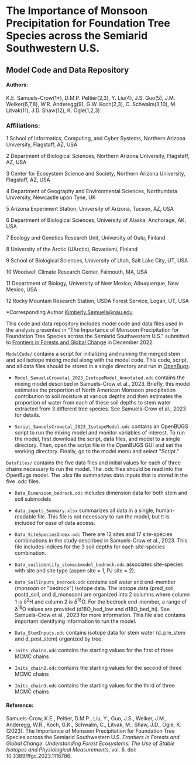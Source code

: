 # The Importance of Monsoon Precipitation for Foundation Tree Species across the Semiarid Southwestern U.S.

## Model Code and Data Repository

#### Authors:

K.E. Samuels-Crow(1\*), D.M.P. Peltier(2,3), Y. Liu(4), J.S. Guo(5),
J.M. Welker(6,7,8), W.R. Anderegg(9), G.W. Koch(2,3), C.
Schwalm(3,10), M. Litvak(11), J.D. Shaw(12), K. Ogle(1,2,3)

### Affiliations:

1 School of Informatics, Computing, and Cyber Systems, Northern Arizona
University, Flagstaff, AZ, USA

2 Department of Biological Sciences, Northern Arizona University,
Flagstaff, AZ, USA

3 Center for Ecosystem Science and Society, Northern Arizona University,
Flagstaff, AZ, USA

4 Department of Geography and Environmental Sciences, Northumbria
University, Newcastle upon Tyne, UK

5 Arizona Experiment Station, University of Arizona, Tucson, AZ, USA

6 Department of Biological Sciences, University of Alaska, Anchorage,
AK, USA

7 Ecology and Genetics Research Unit, University of Oulu, Finland

8 University of the Arctic (UArctic), Rovaniemi, Finland

9 School of Biological Sciences, University of Utah, Salt Lake City, UT,
USA

10 Woodwell Climate Research Center, Falmouth, MA, USA

11 Department of Biology, University of New Mexico, Albuquerque, New
Mexico, USA

12 Rocky Mountain Research Station, USDA Forest Service, Logan, UT, USA

\*Corresponding Author
[Kimberly.Samuels\@nau.edu](mailto:Kimberly.Samuels@nau.edu)

This code and data repository includes model code and data files used in
the analysis presented in "The Importance of Monsoon Precipitation for
Foundation Tree Species across the Semiarid Southwestern U.S." submitted
to [Frontiers in Forests and Global
Change](https://www.frontiersin.org/journals/forests-and-global-change)
in December 2022.

`ModelCode/` contains a script for initializing and running the merged
stem and soil isotope mixing model along with the model code. This code,
script, and all data files should be stored in a single directory and
run in
[OpenBugs](https://www.mrc-bsu.cam.ac.uk/software/bugs/openbugs/).

-   `Model_SamuelsCrowetal_2023_IsotopeModel_Annotated.odc` contains the mixing model described in Samuels-Crow et al., 2023. Briefly, this model estimates the proportion of North American Monsoon precipitation contribution to soil moisture at various depths and then estimates the proportion of water from each of these soil depths to stem water extracted from 3 different tree species. See Samuels-Crow et al., 2023 for details.

-   `Script_SamuelsCrowetal_2023_IsotopeModel.odc` contains an OpenBUGS script to run the mixing model and monitor variables of interest. To run the model, first download the script, data files, and model to a single directory. Then, open the script file in the OpenBUGS GUI and set the working directory. Finally, go to the model menu and select "Script."

`DataFiles/` contains the five data files and initial values for each of three chains necessary to run the
model. The .odc files should be read into the OpenBugs model. The
.xlsx file summarizes data inputs that is stored in the five .odc files.

-   `Data_Dimension_bedrock.odc` includes dimension data for both stem and soil submodels

-   `data_inputs_Summary.xlsx` summarizes all data in a single,
    human-readable file. This file is not necessary to run the model, but it is included for ease of data access.

-   `Data_SiteSpeciesIndex.odc` There are 12 sites and 17 site-species combinations in the study described in Samuels-Crow et al., 2023. This file includes indices for the 3 soil depths for each site-species combination.

-   `Data_soilidentify_stemsubmodel_bedrock.odc` associates site-species with site and site type (aspen site = 1, PJ site = 2).

-   `Data_SoilInputs_bedrock.odc` contains soil water and end-member (monsoon or "bedrock") isotope data. The isotope data (pred_soil, postd_soil, and d_monsoon) are organized into 2 columns where column 1 is  &delta;<sup>2</sup>H and column 2 is  &delta;<sup>18</sup>O. For the bedrock end-member, a range of  &delta;<sup>18</sup>O values are provided (d18O_bed_low and d18O_bed_hi). See Samuels-Crow et al., 2023 for more information. This file also contains important identifying information to run the model.

-   `Data_StemInputs.odc` contains isotope data for stem water (d_pre_stem and d_post_stem) organized by tree.

-   `Inits_chain1.odc` contains the starting values for the first of
    three MCMC chains

-   `Inits_chain2.odc` contains the starting values for the second of
    three MCMC chains

-   `Inits_chain3.odc` contains the starting values for the third of
    three MCMC chains
    
#### Reference:

Samuels-Crow, K.E., Peltier, D.M.P., Liu, Y., Guo, J.S., Welker, J.M., Anderegg, W.R., Koch, G.K., Schwalm, C., Litvak, M., Shaw, J.D., Ogle, K. (2023). The Importance of Monsoon Precipitation for Foundation Tree Species across the Semiarid Southwestern U.S. *Frontiers in Forests and Global Change: Understanding Forest Ecosystems: The Use of Stable Isotopes and Physiological Measurements*, vol. 6. doi: 10.3389/ffgc.2023.1116786.
